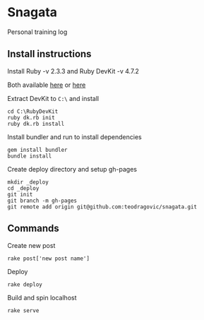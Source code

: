 
# Snagata

Personal training log

## Install instructions

Install Ruby -v 2.3.3 and Ruby DevKit -v 4.7.2

Both available [here](https://rubyinstaller.org/downloads/) or [here](https://www.dropbox.com/sh/38jr00rhvmsnacj/AAAhYzTVlnbGSbqxuHHWziGBa?dl=0)

Extract DevKit to `C:\` and install

```
cd C:\RubyDevKit
ruby dk.rb init
ruby dk.rb install
```

Install bundler and run to install dependencies

```
gem install bundler
bundle install
```

Create deploy directory and setup gh-pages

```
mkdir _deploy
cd _deploy
git init
git branch -m gh-pages
git remote add origin git@github.com:teodragovic/snagata.git
```

## Commands

Create new post

```
rake post['new post name']
```

Deploy

```
rake deploy
```

Build and spin localhost

```
rake serve
```
